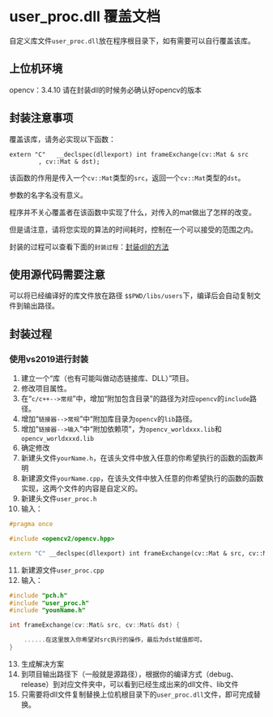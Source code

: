 # user_proc.dll 覆盖文档

自定义库文件`user_proc.dll`放在程序根目录下，如有需要可以自行覆盖该库。

## 上位机环境

opencv：3.4.10
请在封装dll的时候务必确认好opencv的版本

## 封装注意事项


覆盖该库，请务必实现以下函数：

```
extern "C"   __declspec(dllexport) int frameExchange(cv::Mat & src
        , cv::Mat & dst);
```

该函数的作用是传入一个`cv::Mat`类型的`src`，返回一个`cv::Mat`类型的`dst`。

参数的名字名没有意义。

程序并不关心覆盖者在该函数中实现了什么，对传入的mat做出了怎样的改变。

但是请注意，请将您实现的算法的时间耗时，控制在一个可以接受的范围之内。

封装的过程可以查看下面的`封装过程`：[封装dll的方法](#jump)

##  使用源代码需要注意

可以将已经编译好的库文件放在路径 `$$PWD/libs/users`下，编译后会自动复制文件到输出路径。


## 封装过程

<span id="jump"></span>

### 使用vs2019进行封装

1. 建立一个“库（也有可能叫做动态链接库、DLL）”项目。
2. 修改项目属性。
3. 在“`c/c++-->常规`”中，增加“附加包含目录”的路径为对应`opencv`的`include`路径。
4. 增加“`链接器-->常规`”中“附加库目录为`opencv`的`lib`路径。
5. 增加”`链接器-->输入`”中“附加依赖项”，为`opencv_worldxxx.lib`和`opencv_worldxxxd.lib`
6. 确定修改
7. 新建头文件`yourName.h`，在该头文件中放入任意的你希望执行的函数的函数声明
8. 新建源文件`yourName.cpp`，在该头文件中放入任意的你希望执行的函数的函数实现，这两个文件的内容是自定义的。
9. 新建头文件`user_proc.h`
10. 输入：

```c++
#pragma once

#include <opencv2/opencv.hpp>

extern "C" __declspec(dllexport) int frameExchange(cv::Mat & src, cv::Mat & dct);
```
11. 新建源文件`user_proc.cpp`
12. 输入：
```c++
#include "pch.h"
#include "user_proc.h"
#include "younName.h"

int frameExchange(cv::Mat& src, cv::Mat& dst) {

	......在这里放入你希望对src执行的操作，最后为dst赋值即可。
}

```

13. 生成解决方案
14. 到项目输出路径下（一般就是源路径），根据你的编译方式（debug、release）到对应文件夹中，可以看到已经生成出来的dll文件、lib文件
15. 只需要将dll文件复制替换上位机根目录下的`user_proc.dll`文件，即可完成替换。